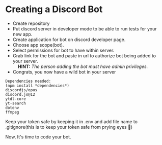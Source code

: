 # Creating a Discord Bot
- Create repository
- Put discord server in developer mode to be able to run tests for your new app. 
- Create application for bot on discord developer page.
- Choose app scope(bot).
- Select permissions for bot to have within server.
- Grab link for the bot and paste in url to authorize bot being added to your server.<br> 
&nbsp;&nbsp;&nbsp;&nbsp;**HINT:** *The person adding the bot must have admin privileges.*
- Congrats, you now have a wild bot in your server

```
Dependencies needed:
(npm install *dependencies*)
discordjs/opus
discord.js@12
ytdl-core
yt-search
dotenv
ffmpeg
```


Keep your token safe by keeping it in .env and add file name to .gitignore(this is to keep your token safe from prying eyes 👀)


Now, It's time to code your bot. 